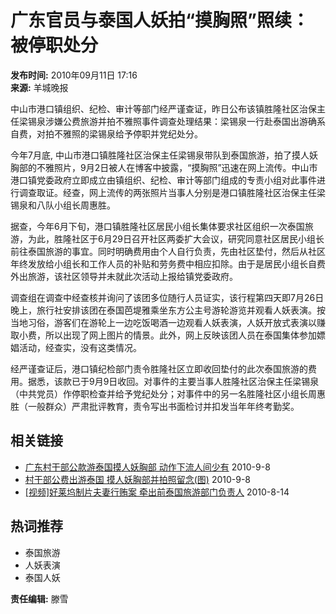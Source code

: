 # 广东官员与泰国人妖拍“摸胸照”照续：被停职处分

**发布时间:** 2010年09月11日 17:16  
**来源:** 羊城晚报

中山市港口镇组织、纪检、审计等部门经严谨查证，昨日公布该镇胜隆社区治保主任梁锡泉涉嫌公费旅游并拍不雅照事件调查处理结果：梁锡泉一行赴泰国出游确系自费，对拍不雅照的梁锡泉给予停职并党纪处分。

今年7月底, 中山市港口镇胜隆社区治保主任梁锡泉带队到泰国旅游，拍了摸人妖胸部的不雅照片，9月2日被人在博客中披露，“摸胸照”迅速在网上流传。中山市港口镇党委政府立即成立由镇组织、纪检、审计等部门组成的专责小组对此事件进行调查取证。经查，网上流传的两张照片当事人分别是港口镇胜隆社区治保主任梁锡泉和八队小组长周惠胜。

据查，今年6月下旬，港口镇胜隆社区居民小组长集体要求社区组织一次泰国旅游，为此，胜隆社区于6月29日召开社区两委扩大会议，研究同意社区居民小组长前往泰国旅游的事宜。同时明确费用由个人自行负责，先由社区垫付，然后从社区年终发放给小组长和工作人员的补贴和劳务费中相应扣除。由于是居民小组长自费外出旅游，该社区领导并未就此次活动上报给镇党委政府。

调查组在调查中经查核并询问了该团多位随行人员证实，该行程第四天即7月26日晚上，旅行社安排该团在泰国芭堤雅乘坐东方公主号游轮游览并观看人妖表演。按当地习俗，游客们在游轮上一边吃饭喝酒一边观看人妖表演，人妖开放式表演以赚取小费，所以出现了网上图片的情景。此外，网上反映该团人员在泰国集体参加嫖娼活动，经查实，没有这类情况。

经严谨查证后，港口镇纪检部门责令胜隆社区立即收回垫付的此次泰国旅游的费用。据悉，该款已于9月9日收回。对事件的主要当事人胜隆社区治保主任梁锡泉（中共党员）作停职检查并给予党纪处分；对事件中的另一名胜隆社区小组长周惠胜（一般群众）严肃批评教育，责令写出书面检讨并扣发当年年终考勤奖。

## 相关链接

- [广东村干部公款游泰国摸人妖胸部 动作下流人间少有](http://taihai.cntv.cn/20100908/100774.shtml) 2010-9-8
- [村干部公费出游泰国 摸人妖胸部并拍照留念(图)](http://news.cntv.cn/china/20100908/100350.shtml) 2010-9-8
- [\[视频\]好莱坞制片夫妻行贿案 牵出前泰国旅游部门负责人](http://news.cntv.cn/program/jinriyazhou/20100814/102833.shtml) 2010-8-14

## 热词推荐

- 泰国旅游
- 人妖表演
- 泰国人妖

**责任编辑:** 滕雪
